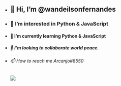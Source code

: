 - <h2> 👋 Hi, I’m @wandeilsonfernandes </h2>
- <h3>👀 I’m interested in Python & JavaScript </h3>
- <h4>🌱 I’m currently learning Python & JavaScript </h4>
- <h5>💞️ I’m looking to collaborate world peace.</h5> 
- <h6> 📫 How to reach me Arcanjo#8550</h6> 
  <img src="https://user-images.githubusercontent.com/19292210/88347096-c067a980-ccfe-11ea-8a06-bdaf552fee06.gif"></img>
  
<!---
wandeilsonfernandes/wandeilsonfernandes is a ✨ special ✨ repository because its `README.md` (this file) appears on your GitHub profile.
You can click the Preview link to take a look at your changes.
--->
